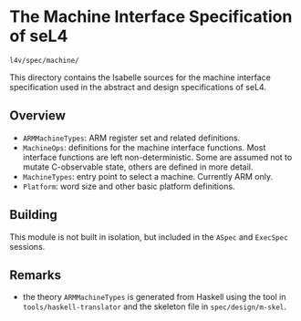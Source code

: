 <!--
     Copyright 2020, Data61, CSIRO (ABN 41 687 119 230)

     SPDX-License-Identifier: BSD-2-Clause
-->

The Machine Interface Specification of seL4
===========================================

    l4v/spec/machine/

This directory contains the Isabelle sources for the machine interface
specification used in the abstract and design specifications of seL4.

Overview
--------

 * `ARMMachineTypes`: ARM register set and related definitions.
 * `MachineOps`: definitions for the machine interface functions. Most
   interface functions are left non-deterministic. Some are assumed not to
   mutate C-observable state, others are defined in more detail.
 * `MachineTypes`: entry point to select a machine. Currently ARM only.
 * `Platform`: word size and other basic platform definitions.

Building
--------

This module is not built in isolation, but included in the `ASpec` and
`ExecSpec` sessions.

Remarks
-------

 * the theory `ARMMachineTypes` is generated from Haskell using the tool in
   `tools/haskell-translator` and the skeleton file in `spec/design/m-skel`.

